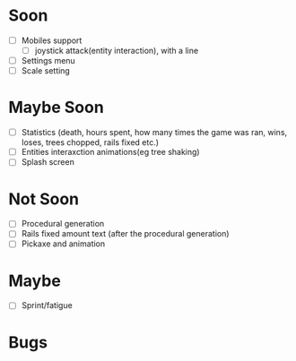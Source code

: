 # Soon 
- [ ] Mobiles support
  - [ ] joystick attack(entity interaction), with a line
- [ ] Settings menu
- [ ] Scale setting

# Maybe Soon
- [ ] Statistics (death, hours spent, how many times the game was ran, wins, loses, trees chopped, rails fixed etc.)
- [ ] Entities interaxction animations(eg tree shaking)
- [ ] Splash screen

# Not Soon
- [ ] Procedural generation
- [ ] Rails fixed amount text (after the procedural generation)
- [ ] Pickaxe and animation

# Maybe
- [ ] Sprint/fatigue

# Bugs

